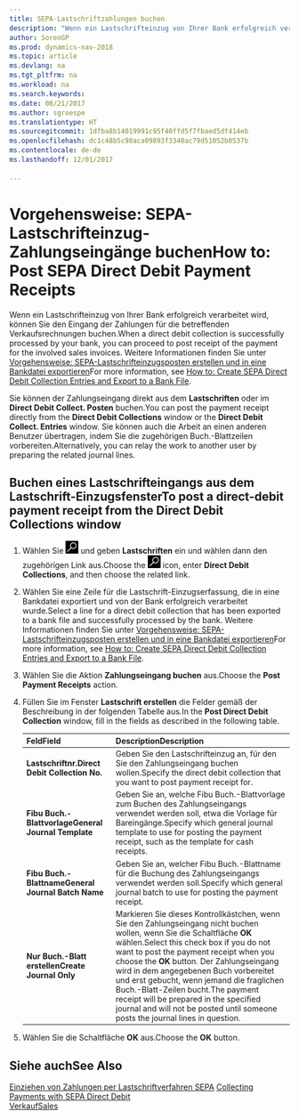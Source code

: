 ```yaml
---
title: SEPA-Lastschriftzahlungen buchen
description: "Wenn ein Lastschrifteinzug von Ihrer Bank erfolgreich verarbeitet wird, können Sie den Eingang der Zahlungen für die betreffenden Verkaufsrechnungen buchen."
author: SorenGP
ms.prod: dynamics-nav-2018
ms.topic: article
ms.devlang: na
ms.tgt_pltfrm: na
ms.workload: na
ms.search.keywords: 
ms.date: 08/21/2017
ms.author: sgroespe
ms.translationtype: HT
ms.sourcegitcommit: 1dfba8b14019991c95f40ffd5f7fbaed5df414eb
ms.openlocfilehash: dc1c48b5c98aca09893f3340ac79d51052b0537b
ms.contentlocale: de-de
ms.lasthandoff: 12/01/2017

---
```

# <a name="how-to-post-sepa-direct-debit-payment-receipts"></a><span data-ttu-id="4db0b-103">Vorgehensweise: SEPA-Lastschrifteinzug-Zahlungseingänge buchen</span><span class="sxs-lookup"><span data-stu-id="4db0b-103">How to: Post SEPA Direct Debit Payment Receipts</span></span>
<span data-ttu-id="4db0b-104">Wenn ein Lastschrifteinzug von Ihrer Bank erfolgreich verarbeitet wird, können Sie den Eingang der Zahlungen für die betreffenden Verkaufsrechnungen buchen.</span><span class="sxs-lookup"><span data-stu-id="4db0b-104">When a direct debit collection is successfully processed by your bank, you can proceed to post receipt of the payment for the involved sales invoices.</span></span> <span data-ttu-id="4db0b-105">Weitere Informationen finden Sie unter [Vorgehensweise: SEPA-Lastschrifteinzugsposten erstellen und in eine Bankdatei exportieren](finance-how-create-sepa-direct-debit-collection-entries-export-bank-file.md)</span><span class="sxs-lookup"><span data-stu-id="4db0b-105">For more information, see [How to: Create SEPA Direct Debit Collection Entries and Export to a Bank File](finance-how-create-sepa-direct-debit-collection-entries-export-bank-file.md).</span></span>  

<span data-ttu-id="4db0b-106">Sie können der Zahlungseingang direkt aus dem **Lastschriften** oder im **Direct Debit Collect. Posten** buchen.</span><span class="sxs-lookup"><span data-stu-id="4db0b-106">You can post the payment receipt directly from the **Direct Debit Collections** window or the **Direct Debit Collect. Entries** window.</span></span> <span data-ttu-id="4db0b-107">Sie können auch die Arbeit an einen anderen Benutzer übertragen, indem Sie die zugehörigen Buch.-Blattzeilen vorbereiten.</span><span class="sxs-lookup"><span data-stu-id="4db0b-107">Alternatively, you can relay the work to another user by preparing the related journal lines.</span></span>  

## <a name="to-post-a-direct-debit-payment-receipt-from-the-direct-debit-collections-window"></a><span data-ttu-id="4db0b-108">Buchen eines Lastschrifteingangs aus dem Lastschrift-Einzugsfenster</span><span class="sxs-lookup"><span data-stu-id="4db0b-108">To post a direct-debit payment receipt from the Direct Debit Collections window</span></span>  
1. <span data-ttu-id="4db0b-109">Wählen Sie ![Nach Seite oder Bericht suchen](media/ui-search/search_small.png "Nach Seite oder Berichtsymbol suchen") und geben **Lastschriften** ein und wählen dann den zugehörigen Link aus.</span><span class="sxs-lookup"><span data-stu-id="4db0b-109">Choose the ![Search for Page or Report](media/ui-search/search_small.png "Search for Page or Report icon") icon, enter **Direct Debit Collections**, and then choose the related link.</span></span>  
2. <span data-ttu-id="4db0b-110">Wählen Sie eine Zeile für die Lastschrift-Einzugserfassung, die in eine Bankdatei exportiert und von der Bank erfolgreich verarbeitet wurde.</span><span class="sxs-lookup"><span data-stu-id="4db0b-110">Select a line for a direct debit collection that has been exported to a bank file and successfully processed by the bank.</span></span> <span data-ttu-id="4db0b-111">Weitere Informationen finden Sie unter [Vorgehensweise: SEPA-Lastschrifteinzugsposten erstellen und in eine Bankdatei exportieren](finance-how-create-sepa-direct-debit-collection-entries-export-bank-file.md)</span><span class="sxs-lookup"><span data-stu-id="4db0b-111">For more information, see [How to: Create SEPA Direct Debit Collection Entries and Export to a Bank File](finance-how-create-sepa-direct-debit-collection-entries-export-bank-file.md).</span></span>  
3. <span data-ttu-id="4db0b-112">Wählen Sie die Aktion **Zahlungseingang buchen** aus.</span><span class="sxs-lookup"><span data-stu-id="4db0b-112">Choose the **Post Payment Receipts** action.</span></span>  
4. <span data-ttu-id="4db0b-113">Füllen Sie im Fenster **Lastschrift erstellen** die Felder gemäß der Beschreibung in der folgenden Tabelle aus.</span><span class="sxs-lookup"><span data-stu-id="4db0b-113">In the **Post Direct Debit Collection** window, fill in the fields as described in the following table.</span></span>  

    |<span data-ttu-id="4db0b-114">Feld</span><span class="sxs-lookup"><span data-stu-id="4db0b-114">Field</span></span>|<span data-ttu-id="4db0b-115">Description</span><span class="sxs-lookup"><span data-stu-id="4db0b-115">Description</span></span>|  
    |---------------------------------|---------------------------------------|  
    |<span data-ttu-id="4db0b-116">**Lastschriftnr.**</span><span class="sxs-lookup"><span data-stu-id="4db0b-116">**Direct Debit Collection No.**</span></span>|<span data-ttu-id="4db0b-117">Geben Sie den Lastschrifteinzug an, für den Sie den Zahlungseingang buchen wollen.</span><span class="sxs-lookup"><span data-stu-id="4db0b-117">Specify the direct debit collection that you want to post payment receipt for.</span></span>|  
    |<span data-ttu-id="4db0b-118">**Fibu Buch.-Blattvorlage**</span><span class="sxs-lookup"><span data-stu-id="4db0b-118">**General Journal Template**</span></span>|<span data-ttu-id="4db0b-119">Geben Sie an, welche Fibu Buch.-Blattvorlage zum Buchen des Zahlungseingangs verwendet werden soll, etwa die Vorlage für Bareingänge.</span><span class="sxs-lookup"><span data-stu-id="4db0b-119">Specify which general journal template to use for posting the payment receipt, such as the template for cash receipts.</span></span>|  
    |<span data-ttu-id="4db0b-120">**Fibu Buch.-Blattname**</span><span class="sxs-lookup"><span data-stu-id="4db0b-120">**General Journal Batch Name**</span></span>|<span data-ttu-id="4db0b-121">Geben Sie an, welcher Fibu Buch.-Blattname für die Buchung des Zahlungseingangs verwendet werden soll.</span><span class="sxs-lookup"><span data-stu-id="4db0b-121">Specify which general journal batch to use for posting the payment receipt.</span></span>|  
    |<span data-ttu-id="4db0b-122">**Nur Buch.-Blatt erstellen**</span><span class="sxs-lookup"><span data-stu-id="4db0b-122">**Create Journal Only**</span></span>|<span data-ttu-id="4db0b-123">Markieren Sie dieses Kontrollkästchen, wenn Sie den Zahlungseingang nicht buchen wollen, wenn Sie die Schaltfläche **OK** wählen.</span><span class="sxs-lookup"><span data-stu-id="4db0b-123">Select this check box if you do not want to post the payment receipt when you choose the **OK** button.</span></span> <span data-ttu-id="4db0b-124">Der Zahlungseingang wird in dem angegebenen Buch vorbereitet und erst gebucht, wenn jemand die fraglichen Buch.-Blatt-Zeilen bucht.</span><span class="sxs-lookup"><span data-stu-id="4db0b-124">The payment receipt will be prepared in the specified journal and will not be posted until someone posts the journal lines in question.</span></span>|  

5. <span data-ttu-id="4db0b-125">Wählen Sie die Schaltfläche **OK** aus.</span><span class="sxs-lookup"><span data-stu-id="4db0b-125">Choose the **OK** button.</span></span>  

## <a name="see-also"></a><span data-ttu-id="4db0b-126">Siehe auch</span><span class="sxs-lookup"><span data-stu-id="4db0b-126">See Also</span></span>  
 <span data-ttu-id="4db0b-127">[Einziehen von Zahlungen per Lastschriftverfahren SEPA](finance-collect-payments-with-sepa-direct-debit.md) </span><span class="sxs-lookup"><span data-stu-id="4db0b-127">[Collecting Payments with SEPA Direct Debit](finance-collect-payments-with-sepa-direct-debit.md) </span></span>  
 [<span data-ttu-id="4db0b-128">Verkauf</span><span class="sxs-lookup"><span data-stu-id="4db0b-128">Sales</span></span>](sales-manage-sales.md)

